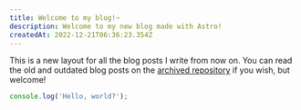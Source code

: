 ```yaml
---
title: Welcome to my blog!~
description: Welcome to my new blog made with Astro!
createdAt: 2022-12-21T06:36:23.354Z
---
```


This is a new layout for all the blog posts I write from now on. You can read the old and outdated blog posts on the [archived repository](https://github.com/AugustArchive/blog/tree/master/content) if you wish, but welcome!

```js
console.log('Hello, world?');
```
